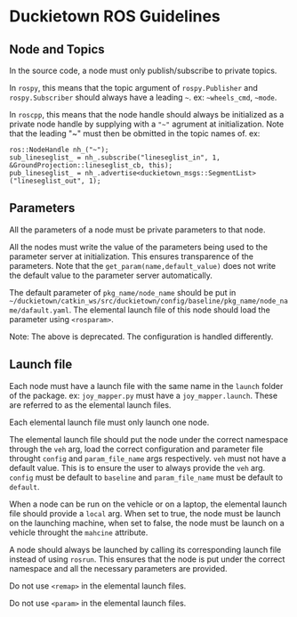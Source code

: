 # Duckietown ROS Guidelines

## Node and Topics
In the source code, a node must only publish/subscribe to private topics.

In `rospy`, this means that the topic argument of `rospy.Publisher` and `rospy.Subscriber` should always have a leading `~`. ex: `~wheels_cmd`, `~mode`.

In `roscpp`, this means that the node handle should always be initialized as a private node handle by supplying with a `"~"` agrument at initialization. Note that the leading "~" must then be obmitted in the topic names of. ex:


    ros::NodeHandle nh_("~");
    sub_lineseglist_ = nh_.subscribe("lineseglist_in", 1, &GroundProjection::lineseglist_cb, this);
    pub_lineseglist_ = nh_.advertise<duckietown_msgs::SegmentList> ("lineseglist_out", 1);


## Parameters
All the parameters of a node must be private parameters to that node.

All the nodes must write the value of the parameters being used to the parameter server at initialization. This ensures transparence of the parameters. Note that the `get_param(name,default_value)` does not write the default value to the parameter server automatically.

The default parameter of `pkg_name/node_name` should be put in `~/duckietown/catkin_ws/src/duckietown/config/baseline/pkg_name/node_name/dafault.yaml`. The elemental launch file of this node should load the parameter using <code>&lt;rosparam&gt;</code>.

Note: The above is deprecated. The configuration is handled differently.

## Launch file
Each node must have a launch file with the same name in the `launch` folder of the package. ex: `joy_mapper.py` must have a `joy_mapper.launch`. These are referred to as the elemental launch files.

Each elemental launch file must only launch one node.

The elemental launch file should put the node under the correct namespace through the `veh` arg, load the correct configuration and parameter file throught `config` and `param_file_name` args respectively. `veh` must not have a default value. This is to ensure the user to always provide the `veh` arg. `config` must be default to `baseline` and `param_file_name` must be default to `default`.

When a node can be run on the vehicle or on a laptop, the elemental launch file should provide a `local` arg. When set to true, the node must be launch on the launching machine, when set to false, the node must be launch on a vehicle throught the `mahcine` attribute.

A node should always be launched by calling its corresponding launch file instead of using `rosrun`. This ensures that the node is put under the correct namespace and all the necessary parameters are provided.

Do not use <code>&lt;remap&gt;</code> in the elemental launch files.

Do not use <code>&lt;param&gt;</code> in the elemental launch files.
